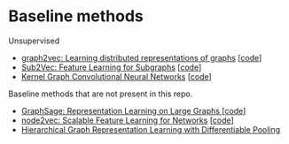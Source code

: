 # Baseline methods

Unsupervised

- [graph2vec: Learning distributed representations of graphs](https://arxiv.org/pdf/1707.05005.pdf) [[code](https://github.com/MLDroid/graph2vec_tf)]
- [Sub2Vec: Feature Learning for Subgraphs](http://people.cs.vt.edu/~badityap/papers/sub2vec-pakdd18.pdf) [[code](https://goo.gl/Ef4q8g)]
- [Kernel Graph Convolutional Neural Networks](https://link.springer.com/chapter/10.1007/978-3-030-01418-6_3) [[code](https://github.com/giannisnik/cnn-graph-classification)]

Baseline methods that are not present in this repo.

- [GraphSage: Representation Learning on Large Graphs
](https://arxiv.org/pdf/1706.02216.pdf)[[code](https://github.com/williamleif/graphsage-simple)]
- [node2vec: Scalable Feature Learning for Networks](https://snap.stanford.edu/node2vec/) [[code](https://github.com/eliorc/node2vec)]
- [Hierarchical Graph Representation Learning with
Differentiable Pooling](https://arxiv.org/pdf/1806.08804.pdf)
